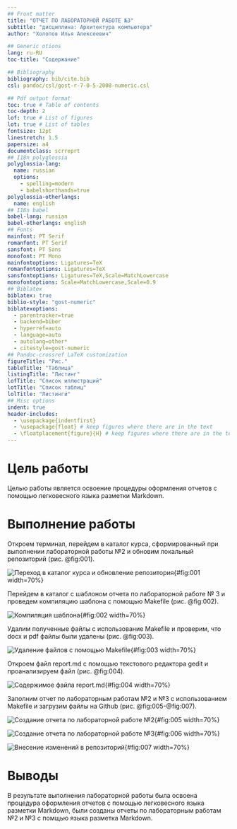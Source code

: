 ```yaml
---
## Front matter
title: "ОТЧЕТ ПО ЛАБОРАТОРНОЙ РАБОТЕ №3"
subtitle: "дисциплина: Архитектура компьютера"
author: "Холопов Илья Алексеевич"

## Generic otions
lang: ru-RU
toc-title: "Содержание"

## Bibliography
bibliography: bib/cite.bib
csl: pandoc/csl/gost-r-7-0-5-2008-numeric.csl

## Pdf output format
toc: true # Table of contents
toc-depth: 2
lof: true # List of figures
lot: true # List of tables
fontsize: 12pt
linestretch: 1.5
papersize: a4
documentclass: scrreprt
## I18n polyglossia
polyglossia-lang:
  name: russian
  options:
	- spelling=modern
	- babelshorthands=true
polyglossia-otherlangs:
  name: english
## I18n babel
babel-lang: russian
babel-otherlangs: english
## Fonts
mainfont: PT Serif
romanfont: PT Serif
sansfont: PT Sans
monofont: PT Mono
mainfontoptions: Ligatures=TeX
romanfontoptions: Ligatures=TeX
sansfontoptions: Ligatures=TeX,Scale=MatchLowercase
monofontoptions: Scale=MatchLowercase,Scale=0.9
## Biblatex
biblatex: true
biblio-style: "gost-numeric"
biblatexoptions:
  - parentracker=true
  - backend=biber
  - hyperref=auto
  - language=auto
  - autolang=other*
  - citestyle=gost-numeric
## Pandoc-crossref LaTeX customization
figureTitle: "Рис."
tableTitle: "Таблица"
listingTitle: "Листинг"
lofTitle: "Список иллюстраций"
lotTitle: "Список таблиц"
lolTitle: "Листинги"
## Misc options
indent: true
header-includes:
  - \usepackage{indentfirst}
  - \usepackage{float} # keep figures where there are in the text
  - \floatplacement{figure}{H} # keep figures where there are in the text
---
```


# Цель работы

Целью работы является освоение процедуры оформления отчетов с помощью легковесного языка разметки Markdown.

# Выполнение работы

Откроем терминал, перейдем в каталог курса, сформированный при выполнении лабораторной работы №2 и обновим локальный репозиторий (рис. @fig:001).

![Переход в каталог курса и обновление репозитория](image/1.png){#fig:001 width=70%}

Перейдем в каталог с шаблоном отчета по лабораторной работе № 3 и проведем компиляцию шаблона с помощью Makefile (рис. @fig:002).

![Компиляция шаблона](image/2.png){#fig:002 width=70%}

Удалим полученные файлы с использование Makefile и проверим, что docx и pdf файлы были удалены (рис. @fig:003).

![Удаление файлов с помощью Makefile](image/3.png){#fig:003 width=70%}

Откроем файл report.md с помощью текстового редактора gedit и проанализируем файл (рис. @fig:004).

![Содержимое файла report.md](image/4.png){#fig:004 width=70%}

Заполним отчет по лабораторным работам №2 и №3 с использованием Makefile и загрузим файлы на Github (рис. @fig:005-@fig:007).

![Создание отчета по лабораторной работе №2](image/5.png){#fig:005 width=70%}

![Создание отчета по лабораторной работе №3](image/6.png){#fig:006 width=70%}

![Внесение изменений в репозиторий](image/7.png){#fig:007 width=70%}

# Выводы

В результате выполнения лабораторной работы была освоена процедура оформления отчетов с помощью легковесного языка разметки Markdown, были созданы отчеты по лабораторным работам №2 и №3 с помщью языка разметка Markdown.


